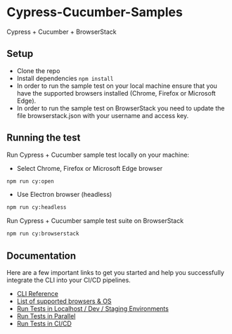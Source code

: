 # Cypress-Cucumber-Samples
Cypress + Cucumber + BrowserStack

## Setup
* Clone the repo
* Install dependencies `npm install`
* In order to run the sample test on your local machine ensure that you have the supported browsers installed (Chrome, Firefox or Microsoft Edge).
* In order to run the sample test on BrowserStack you need to update the file browserstack.json with your username and access key.

## Running the test
Run Cypress + Cucumber sample test locally on your machine:

* Select Chrome, Firefox or Microsoft Edge browser
```bash
npm run cy:open
```
* Use Electron browser (headless)
```bash
npm run cy:headless
```

Run Cypress + Cucumber sample test suite on BrowserStack 
```bash
npm run cy:browserstack
```

## Documentation

Here are a few important links to get you started and help you  successfully integrate the CLI into your CI/CD pipelines.

-   [CLI Reference](https://browserstack.com/docs/automate/cypress#cli-reference)
-   [List of supported browsers & OS](https://browserstack.com/list-of-browsers-and-platforms?product=cypress_testing)
-   [Run Tests in Localhost / Dev / Staging Environments](https://browserstack.com/docs/automate/cypress#run-tests-in-dev-environments)
-   [Run Tests in Parallel](https://browserstack.com/docs/automate/cypress#run-tests-in-parallel)
-   [Run Tests in CI/CD](https://browserstack.com/docs/automate/cypress#run-tests-in-cicd)


